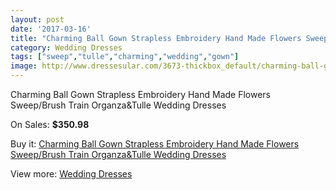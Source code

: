 ```yaml
---
layout: post
date: '2017-03-16'
title: "Charming Ball Gown Strapless Embroidery Hand Made Flowers Sweep/Brush Train Organza&Tulle Wedding Dresses"
category: Wedding Dresses
tags: ["sweep","tulle","charming","wedding","gown"]
image: http://www.dressesular.com/3673-thickbox_default/charming-ball-gown-strapless-embroidery-hand-made-flowers-sweep-brush-train-organzatulle-wedding-dresses.jpg
---
```

Charming Ball Gown Strapless Embroidery Hand Made Flowers Sweep/Brush Train Organza&Tulle Wedding Dresses

On Sales: **$350.98**
<a href="https://www.dressesular.com/wedding-dresses/1376-charming-ball-gown-strapless-embroidery-hand-made-flowers-sweep-brush-train-organzatulle-wedding-dresses.html"><amp-img layout="responsive" width="600" height="600" src="//www.dressesular.com/3673-thickbox_default/charming-ball-gown-strapless-embroidery-hand-made-flowers-sweep-brush-train-organzatulle-wedding-dresses.jpg" alt="Charming Ball Gown Strapless Embroidery Hand Made Flowers Sweep/Brush Train Organza&Tulle Wedding Dresses 0" /></a>

Buy it: [Charming Ball Gown Strapless Embroidery Hand Made Flowers Sweep/Brush Train Organza&Tulle Wedding Dresses](https://www.dressesular.com/wedding-dresses/1376-charming-ball-gown-strapless-embroidery-hand-made-flowers-sweep-brush-train-organzatulle-wedding-dresses.html "Charming Ball Gown Strapless Embroidery Hand Made Flowers Sweep/Brush Train Organza&Tulle Wedding Dresses")

View more: [Wedding Dresses](https://www.dressesular.com/3-wedding-dresses "Wedding Dresses")